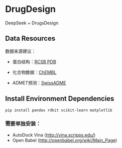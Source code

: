 # DrugDesign

DeepSeek + DrugsDesign

## Data Resources
数据来源建议：

- 蛋白结构：[RCSB PDB](https://www.rcsb.org/)

- 化合物数据：[ChEMBL](https://www.ebi.ac.uk/chembl/)

- ADMET预测：[SwissADME](http://www.swissadme.ch/)

## Install Environment Dependencies
```bash
pip install pandas rdkit scikit-learn matplotlib
```

### 需要单独安装：
- AutoDock Vina (http://vina.scripps.edu/)
- Open Babel (http://openbabel.org/wiki/Main_Page)


